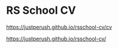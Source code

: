 # RS School CV

https://justperush.github.io/rsschool-cv/cv

https://justperush.github.io/rsschool-cv/
